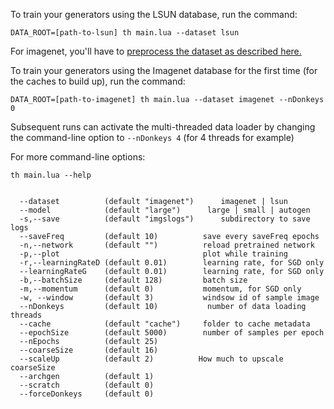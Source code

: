 
To train your generators using the LSUN database, run the command:

```
DATA_ROOT=[path-to-lsun] th main.lua --dataset lsun
```


For imagenet, you'll have to [preprocess the dataset as described here.](https://github.com/soumith/imagenet-multiGPU.torch#data-processing)

To train your generators using the Imagenet database for the first time (for the caches to build up), run the command:

```
DATA_ROOT=[path-to-imagenet] th main.lua --dataset imagenet --nDonkeys 0
```

Subsequent runs can activate the multi-threaded data loader by changing the
command-line option to `--nDonkeys 4` (for 4 threads for example)


For more command-line options:

```
th main.lua --help


  --dataset          (default "imagenet")      imagenet | lsun
  --model            (default "large")      large | small | autogen
  -s,--save          (default "imgslogs")      subdirectory to save logs
  --saveFreq         (default 10)          save every saveFreq epochs
  -n,--network       (default "")          reload pretrained network
  -p,--plot                                plot while training
  -r,--learningRateD (default 0.01)        learning rate, for SGD only
  --learningRateG    (default 0.01)        learning rate, for SGD only
  -b,--batchSize     (default 128)         batch size
  -m,--momentum      (default 0)           momentum, for SGD only
  -w, --window       (default 3)           windsow id of sample image
  --nDonkeys         (default 10)           number of data loading threads
  --cache            (default "cache")     folder to cache metadata
  --epochSize        (default 5000)        number of samples per epoch
  --nEpochs          (default 25)
  --coarseSize       (default 16)
  --scaleUp          (default 2)          How much to upscale coarseSize
  --archgen          (default 1)
  --scratch          (default 0)
  --forceDonkeys     (default 0)
  
  ```
